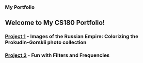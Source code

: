 ### My Portfolio

## Welcome to My CS180 Portfolio!

### [Project 1](./1/index.html) - Images of the Russian Empire: Colorizing the Prokudin-Gorskii photo collection

### [Project 2](./2/index.html) - Fun with Filters and Frequencies